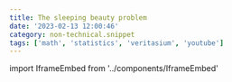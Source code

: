 ```yaml
---
title: The sleeping beauty problem
date: '2023-02-13 12:00:46'
category: non-technical.snippet
tags: ['math', 'statistics', 'veritasium', 'youtube']
---
```


import IframeEmbed from '../components/IframeEmbed'

<IframeEmbed src='https://www.youtube.com/embed/XeSu9fBJ2sI' />
